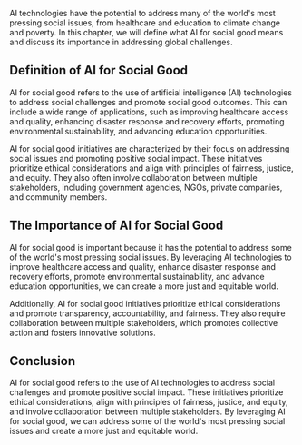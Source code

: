

AI technologies have the potential to address many of the world's most pressing social issues, from healthcare and education to climate change and poverty. In this chapter, we will define what AI for social good means and discuss its importance in addressing global challenges.

Definition of AI for Social Good
--------------------------------

AI for social good refers to the use of artificial intelligence (AI) technologies to address social challenges and promote social good outcomes. This can include a wide range of applications, such as improving healthcare access and quality, enhancing disaster response and recovery efforts, promoting environmental sustainability, and advancing education opportunities.

AI for social good initiatives are characterized by their focus on addressing social issues and promoting positive social impact. These initiatives prioritize ethical considerations and align with principles of fairness, justice, and equity. They also often involve collaboration between multiple stakeholders, including government agencies, NGOs, private companies, and community members.

The Importance of AI for Social Good
------------------------------------

AI for social good is important because it has the potential to address some of the world's most pressing social issues. By leveraging AI technologies to improve healthcare access and quality, enhance disaster response and recovery efforts, promote environmental sustainability, and advance education opportunities, we can create a more just and equitable world.

Additionally, AI for social good initiatives prioritize ethical considerations and promote transparency, accountability, and fairness. They also require collaboration between multiple stakeholders, which promotes collective action and fosters innovative solutions.

Conclusion
----------

AI for social good refers to the use of AI technologies to address social challenges and promote positive social impact. These initiatives prioritize ethical considerations, align with principles of fairness, justice, and equity, and involve collaboration between multiple stakeholders. By leveraging AI for social good, we can address some of the world's most pressing social issues and create a more just and equitable world.

